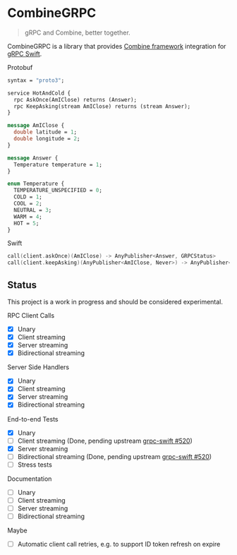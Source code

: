 # CombineGRPC

> gRPC and Combine, better together.

CombineGRPC is a library that provides [Combine framework](https://developer.apple.com/documentation/combine) integration for [gRPC Swift](https://github.com/grpc/grpc-swift).

Protobuf

```protobuf
syntax = "proto3";

service HotAndCold {
  rpc AskOnce(AmIClose) returns (Answer);
  rpc KeepAsking(stream AmIClose) returns (stream Answer);
}

message AmIClose {
  double latitude = 1;
  double longitude = 2;
}

message Answer {
  Temperature temperature = 1;
}

enum Temperature {
  TEMPERATURE_UNSPECIFIED = 0;
  COLD = 1;
  COOL = 2;
  NEUTRAL = 3;
  WARM = 4;
  HOT = 5;
}
```

Swift

```swift
call(client.askOnce)(AmIClose) -> AnyPublisher<Answer, GRPCStatus>
call(client.keepAsking)(AnyPublisher<AmIClose, Never>) -> AnyPublisher<Answer, GRPCStatus>
```

## Status

This project is a work in progress and should be considered experimental.

RPC Client Calls

- [x] Unary
- [x] Client streaming
- [x] Server streaming
- [x] Bidirectional streaming

Server Side Handlers

- [x] Unary
- [x] Client streaming
- [x] Server streaming
- [x] Bidirectional streaming

End-to-end Tests

- [x] Unary
- [ ] Client streaming (Done, pending upstream [grpc-swift #520](https://github.com/grpc/grpc-swift/issues/520))
- [x] Server streaming
- [ ] Bidirectional streaming (Done, pending upstream [grpc-swift #520](https://github.com/grpc/grpc-swift/issues/520))
- [ ] Stress tests

Documentation

- [ ] Unary
- [ ] Client streaming
- [ ] Server streaming
- [ ] Bidirectional streaming

Maybe

- [ ] Automatic client call retries, e.g. to support ID token refresh on expire
